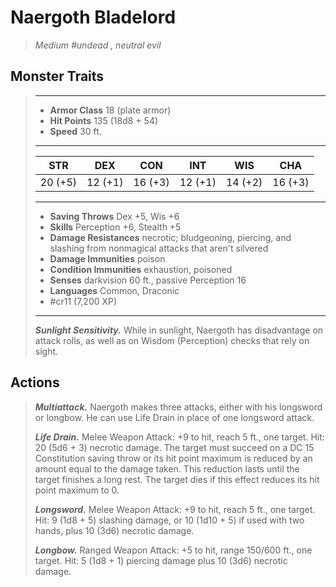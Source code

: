 # Naergoth Bladelord
>*Medium #undead , neutral evil*
## Monster Traits
>___
>- **Armor Class** 18 (plate armor)
>- **Hit Points** 135 (18d8 + 54)
>- **Speed** 30 ft.
>___
>|STR|DEX|CON|INT|WIS|CHA|
>|:---:|:---:|:---:|:---:|:---:|:---:|
>|20 (+5)|12 (+1)|16 (+3)|12 (+1)|14 (+2)|16 (+3)|
>___
>- **Saving Throws** Dex +5, Wis +6
>- **Skills** Perception +6, Stealth +5
>- **Damage Resistances** necrotic; bludgeoning, piercing, and slashing from nonmagical attacks that aren't silvered
>- **Damage Immunities** poison
>- **Condition Immunities** exhaustion, poisoned
>- **Senses** darkvision 60 ft., passive Perception 16
>- **Languages** Common, Draconic
>- #cr11 (7,200 XP)
>___
>***Sunlight Sensitivity.*** While in sunlight, Naergoth has disadvantage on attack rolls, as well as on Wisdom (Perception) checks that rely on sight.  
>
## Actions
>***Multiattack.*** Naergoth makes three attacks, either with his longsword or longbow. He can use Life Drain in place of one longsword attack.  
>
>***Life Drain.*** Melee Weapon Attack: +9 to hit, reach 5 ft., one target. Hit: 20 (5d6 + 3) necrotic damage. The target must succeed on a DC 15 Constitution saving throw or its hit point maximum is reduced by an amount equal to the damage taken. This reduction lasts until the target finishes a long rest. The target dies if this effect reduces its hit point maximum to 0.  
>
>***Longsword.*** Melee Weapon Attack: +9 to hit, reach 5 ft., one target. Hit: 9 (1d8 + 5) slashing damage, or 10 (1d10 + 5) if used with two hands, plus 10 (3d6) necrotic damage.  
>
>***Longbow.*** Ranged Weapon Attack: +5 to hit, range 150/600 ft., one target. Hit: 5 (1d8 + 1) piercing damage plus 10 (3d6) necrotic damage.